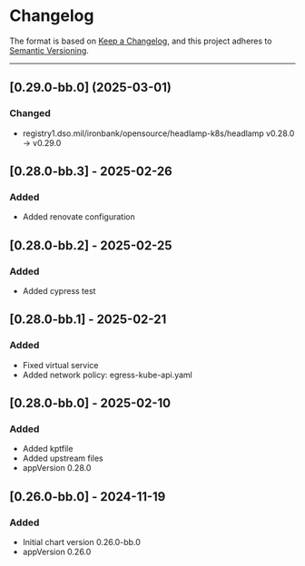 # Changelog

The format is based on [Keep a Changelog](https://keepachangelog.com/en/1.0.0/), and this project adheres to [Semantic Versioning](https://semver.org/spec/v2.0.0.html).

---
## [0.29.0-bb.0] (2025-03-01)
### Changed
- registry1.dso.mil/ironbank/opensource/headlamp-k8s/headlamp v0.28.0 -> v0.29.0

## [0.28.0-bb.3] - 2025-02-26

### Added

- Added renovate configuration

## [0.28.0-bb.2] - 2025-02-25

### Added

- Added cypress test

## [0.28.0-bb.1] - 2025-02-21

### Added

- Fixed virtual service
- Added network policy: egress-kube-api.yaml

## [0.28.0-bb.0] - 2025-02-10

### Added

- Added kptfile
- Added upstream files 
- appVersion 0.28.0

## [0.26.0-bb.0] - 2024-11-19

### Added

- Initial chart version 0.26.0-bb.0
- appVersion 0.26.0
